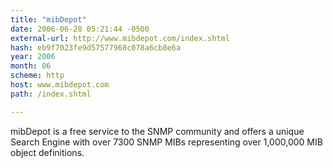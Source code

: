 ```yaml
---
title: "mibDepot"
date: 2006-06-28 05:21:44 -0500
external-url: http://www.mibdepot.com/index.shtml
hash: eb9f7023fe9d57577968c078a6cb8e6a
year: 2006
month: 06
scheme: http
host: www.mibdepot.com
path: /index.shtml

---
```


mibDepot is a free service to the SNMP community and offers a unique Search Engine with over 7300 SNMP MIBs representing over 1,000,000 MIB object definitions.
